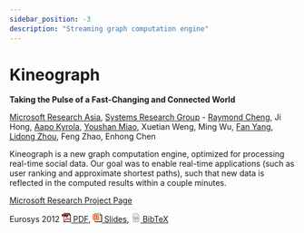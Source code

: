 ```yaml
---
sidebar_position: -3
description: "Streaming graph computation engine"
---
```


# Kineograph

**Taking the Pulse of a Fast-Changing and Connected World**

[Microsoft Research Asia](http://research.microsoft.com/en-us/labs/asia/), [Systems Research Group](http://research.microsoft.com/en-us/groups/sr/default.aspx) - [Raymond Cheng](https://www.raymondcheng.net), Ji Hong, [Aapo Kyrola](https://www.linkedin.com/in/akyrola/), [Youshan Miao](https://www.microsoft.com/en-us/research/people/yomia/), Xuetian Weng, Ming Wu, [Fan Yang](http://research.microsoft.com/en-us/people/fanyang/), [Lidong Zhou](http://research.microsoft.com/en-us/people/lidongz/), Feng Zhao, Enhong Chen

Kineograph is a new graph computation engine, optimized for processing
real-time social data. Our goal was to enable real-time applications
(such as user ranking and approximate shortest paths), such that new data
is reflected in the computed results within a couple minutes.

[Microsoft Research Project Page](http://research.microsoft.com/apps/pubs/?id=163832)

Eurosys 2012
[![pdf](/img/ico/pdf.gif) PDF](/papers/kineograph-eurosys.pdf),
[![ppt](/img/ico/ppt.gif) Slides](/slides/2012-eurosys-kineograph.pptx),
[![tex](/img/ico/tex.png) BibTeX](https://dblp.uni-trier.de/rec/bibtex/conf/eurosys/ChengHKMWWYZZC12)